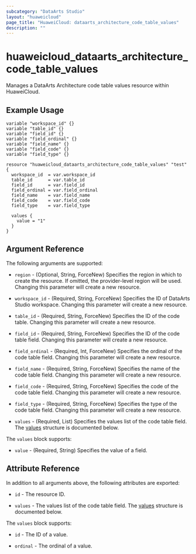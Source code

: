 ```yaml
---
subcategory: "DataArts Studio"
layout: "huaweicloud"
page_title: "HuaweiCloud: dataarts_architecture_code_table_values"
description: ""
---
```


# huaweicloud_dataarts_architecture_code_table_values

Manages a DataArts Architecture code table values resource within HuaweiCloud.

## Example Usage

```hcl
variable "workspace_id" {}
variable "table_id" {}
variable "field_id" {}
variable "field_ordinal" {}
variable "field_name" {}
variable "field_code" {}
variable "field_type" {}

resource "huaweicloud_dataarts_architecture_code_table_values" "test" {
  workspace_id  = var.workspace_id
  table_id      = var.table_id
  field_id      = var.field_id
  field_ordinal = var.field_ordinal
  field_name    = var.field_name
  field_code    = var.field_code
  field_type    = var.field_type

  values {
    value = "1"  
  }
}
```

## Argument Reference

The following arguments are supported:

* `region` - (Optional, String, ForceNew) Specifies the region in which to create the resource.
  If omitted, the provider-level region will be used. Changing this parameter will create a new resource.

* `workspace_id` - (Required, String, ForceNew) Specifies the ID of DataArts Studio workspace.
  Changing this parameter will create a new resource.

* `table_id` - (Required, String, ForceNew) Specifies the ID of the code table.
  Changing this parameter will create a new resource.

* `field_id` - (Required, String, ForceNew) Specifies the ID of the code table field.
  Changing this parameter will create a new resource.

* `field_ordinal` - (Required, Int, ForceNew) Specifies the ordinal of the code table field.
  Changing this parameter will create a new resource.

* `field_name` - (Required, String, ForceNew) Specifies the name of the code table field.
  Changing this parameter will create a new resource.

* `field_code` - (Required, String, ForceNew) Specifies the code of the code table field.
  Changing this parameter will create a new resource.

* `field_type` - (Required, String, ForceNew) Specifies the type of the code table field.
  Changing this parameter will create a new resource.

* `values` - (Required, List) Specifies the values list of the code table field.
  The [values](#Values) structure is documented below.

<a name="Values"></a>
The `values` block supports:

* `value` - (Required, String) Specifies the value of a field.

## Attribute Reference

In addition to all arguments above, the following attributes are exported:

* `id` - The resource ID.

* `values` - The values list of the code table field.
  The [values](#Values_Attr) structure is documented below.

<a name="Values_Attr"></a>
The `values` block supports:

* `id` - The ID of a value.

* `ordinal` - The ordinal of a value.
